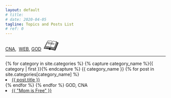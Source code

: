 ```yaml
---
layout: default
# title: 
# date: 2020-04-05
tagline: Topics and Posts List
# ref: 0
---
```


<div class = "container-fluid">
  <div class = "row justify-content-left">
    <a title="Certified Nurse Aide -Related posts" href="#CNA">CNA</a>,&nbsp;
    <a title="Web Development & Networking -Related posts" href="#WEB">WEB</a>,&nbsp;<a title="God and Faith-related posts" href="#GOD">GOD</a>&nbsp;
    <a title="Free Online Bible" href="https://www.jw.org/en/library/bible/study-bible/books/" target="_blank">
      <svg width="45.796" height="31.541" version="1.1" viewBox="0 0 31.403 18.925" xmlns="http://www.w3.org/2000/svg" xmlns:cc="http://creativecommons.org/ns#" xmlns:dc="http://purl.org/dc/elements/1.1/" xmlns:rdf="http://www.w3.org/1999/02/22-rdf-syntax-ns#">
      <metadata>
      <rdf:RDF>
      <cc:Work rdf:about="">
      <dc:format>image/svg+xml</dc:format>
      <dc:type rdf:resource="http://purl.org/dc/dcmitype/StillImage"/>
      <dc:title/>
      </cc:Work>
      </rdf:RDF>
      </metadata>
      <g transform="matrix(6 0 0 6 .0072706 -.0065084)" stroke="#000">
      <path transform="matrix(.00897 0 0 .01259 -.77 -4.221)" d="m230.02 353.55 431.88 22.35c5.976 2.314 6.299 6.285 4.478 10.537l-121.4 210.07c-4.408 5.31-6.334 5.735-14.541 5.3l-170.11-32.281c-10.973 13.997-27.134 14.678-43.012 12.226-14.665-2.265-29.042-3.279-36.366-22.112l-186.38-10.133c-6.432-0.495-8.19-4.649-6.414-8.3l130.7-181.27c2.531-4.121 6.28-5.95 11.152-6.39z" stroke-linecap="round" stroke-linejoin="round" stroke-width="3.64"/>
      <path transform="matrix(.00897 0 0 .01259 -.77 -4.221)" d="m320.69 581.91c55.478-54.908 174.24 18.46 206.21 2.9l126.51-213.05c-4.106 2.124-13.082 6.223-17.67 7.32-55.462 13.437-137.76-43.902-201.9 15.064l-112.93 187.74c-21.325-68.4-178.39-14.772-224.53-45.487 111.68-130.4 133-183.78 136.73-179.33 5.99 7.142 43.943 21.342 102.55 7.692 86.9-20.232 97.992 29.444 97.992 29.444" fill="#fff" fill-rule="evenodd" stroke-linejoin="round" stroke-width="4.153"/>
      <path transform="matrix(.00897 0 0 .01259 -.77 -4.221)" d="m328.02 523.33c62.42-63.373 139.89 42.31 171.47-20.985 5.94 11.484 13.608 8.943 16.213 3.87l76.39-163.38c-49.494 35.544-121.22-41.313-175.94 14.66l-87.964 165.81c-17.876-61.174-142.76-15.328-180.01-43.245 87.669-114.74 104.06-162.02 107.09-158.01 4.879 6.42 35.384 19.54 82.066 8.096 69.194-16.97 78.675 27.393 78.675 27.393m44.485 165.54c20.08 8.243 51.577-1.88 56.103-20.085" fill="#fff" fill-rule="evenodd" stroke-linejoin="round" stroke-width="7.008"/>
      <path transform="matrix(.02186 -.00402 .00286 .03065 -11.825 -11.568)" d="m566.79 542.08c32.64-22.25 62.73 15.95 78.22 11.19l54.56-69.98c-24.98 11.71-53.43-23.05-82.07-3.38l-50.63 62.16c-4.55-25.59-64.95-13.71-80.45-26.93 47.4-41.6 57.82-59.79 58.98-58.01 1.86 2.84 15.14 9.74 37.37 7.59 32.97-3.18 34.65 15.2 34.65 15.2" fill="url(#a)" fill-rule="evenodd" stroke-linejoin="round" stroke-width="1.524"/>
      <path transform="matrix(.00897 0 0 .01259 -.77 -4.221)" d="m317.75 561.04c72.39-64.605 157.86 18.824 194.05 2.315l110.56-187.87c-57.12 36.519-137.5-39.08-200.98 17.965l-103.44 167.56c-19.249-60.87-162.56-12.66-204.55-39.906 102.16-116.46 121.73-164.09 125.12-160.13 5.439 6.347 40.004 18.886 93.457 6.555 79.256-18.264 89.238 25.959 89.238 25.959" fill="none" stroke-linejoin="round" stroke-width="3.743"/>
      <path transform="matrix(.00897 0 0 .01259 -.77 -4.221)" d="m315.52 567.06c74.583-65.264 162.18 18.53 199.43 1.807l119.39-199.55c-58.8 36.937-146.46-28.988-211.84 28.63l-106.78 169.09c-19.623-61.267-167.02-12.323-210.09-39.65 105.3-117.6 125.54-165.63 129.03-161.65 5.544 6.384 41.026 18.926 96.01 6.37 81.511-18.635 91.632 25.892 91.632 25.892" fill="none" stroke-linejoin="round" stroke-width="3.81"/>
      <path transform="matrix(.00897 0 0 .01259 -.77 -4.221)" d="m320.56 551.06c70.564-64.365 154.33 19.287 189.66 2.89l107.46-187.49c-55.683 36.33-134.48-39.475-196.32 17.356l-100.61 167.22c-18.984-60.93-158.9-13.163-200-40.527 99.479-116.11 118.46-163.69 121.78-159.71 5.342 6.36 39.153 18.997 91.367 6.853 77.401-18.046 87.265 26.218 87.265 26.218" fill="#fff" fill-rule="evenodd" stroke-linejoin="round" stroke-width="3.699"/>
      <path transform="matrix(.00897 0 0 .01259 -.77 -4.221)" d="m320.82 546.67c68.465-64.115 150.29 19.817 184.62 3.55l103.95-187.05c-54.1 36.122-131.05-39.95-191.04 16.662l-97.343 166.82c-18.715-60.964-154.72-13.712-194.84-41.228 96.456-115.74 114.76-163.23 118-159.24 5.196 6.38 38.158 19.153 88.931 7.173 75.287-17.744 85.05 26.508 85.05 26.508" fill="#fff" fill-rule="evenodd" stroke-linejoin="round" stroke-width="3.65"/>
      <path transform="matrix(.00897 0 0 .01259 -.77 -4.221)" d="m321.54 541.32c67.273-63.959 148.03 20.138 181.78 3.948l101.98-186.84c-53.174 36.002-129.1-40.205-188.07 16.274l-95.49 166.6c-18.544-60.987-152.38-14.018-191.91-41.61 94.702-115.51 112.64-162.95 115.84-158.96 5.147 6.386 37.618 19.199 87.588 7.324 74.093-17.587 83.81 26.695 83.81 26.695" fill="#fff" fill-rule="evenodd" stroke-linejoin="round" stroke-width="3.62"/>
      <path transform="matrix(.00897 0 0 .01259 -.77 -4.221)" d="m322.48 536.27c65.836-63.771 145.25 20.5 178.34 4.373l99.54-186.52c-52.078 35.858-126.74-40.54-184.44 15.798l-93.247 166.3c-18.35-61.012-149.5-14.395-188.36-42.053 92.6-115.29 110.08-162.66 113.25-158.67 5.05 6.398 36.94 19.312 85.91 7.568 72.63-17.42 82.277 26.897 82.277 26.897" fill="#fff" fill-rule="evenodd" stroke-linejoin="round" stroke-width="3.586"/>
      <path transform="matrix(.00897 0 0 .01259 -.77 -4.221)" d="m324.37 532.53c63.983-63.552 141.72 20.964 173.94 4.976l96.466-186.17c-50.663 35.698-123.75-40.932-179.81 15.192l-90.392 165.98c-18.11-61.069-145.86-14.898-183.83-42.695 89.947-114.94 106.81-162.24 109.91-158.23 4.952 6.411 36.084 19.4 83.816 7.843 70.778-17.178 80.328 27.151 80.328 27.151" fill="none" stroke-linejoin="round" stroke-width="3.542"/>
      <path transform="matrix(.00897 0 0 .01259 -.77 -4.221)" d="m325.04 528.38c63.203-63.45 140.21 21.162 172.03 5.2l95.175-186c-50.078 35.62-122.46-41.102-177.84 14.933l-89.175 165.82c-17.988-61.084-144.27-15.081-181.88-42.926 88.8-114.81 105.42-162.08 108.5-158.07 4.904 6.418 35.719 19.447 82.916 7.96 69.974-17.072 79.475 27.264 79.475 27.264" fill="#fff" fill-rule="evenodd" stroke-linejoin="round" stroke-width="3.522"/>
      <path transform="matrix(.00897 0 0 .01259 -.77 -4.221)" d="m327.91 522.48c62.416-63.397 139.88 42.31 171.47-21.01 5.938 11.484 13.61 8.967 16.212 3.87l76.39-163.38c-49.49 35.569-121.22-41.312-175.94 14.684l-87.962 165.81c-17.877-61.174-142.76-15.328-180.02-43.245 87.67-114.74 104.06-162.05 107.09-158.01 4.88 6.42 35.38 19.516 82.063 8.072 69.195-16.97 78.678 27.418 78.678 27.418m44.482 165.52c20.084 8.268 51.58-1.855 56.106-20.06" fill="#fff" fill-rule="evenodd" stroke-linejoin="round" stroke-width="7.008"/>
      <path transform="matrix(.00897 0 0 .01259 -.77 -4.221)" d="m340.37 557.09c55.878-26.15 119.19 21.242 177.62 18.761l121.93-204.52c-3.065 1.937-7.168 5.225-10.359 6.584" fill="none" stroke-linejoin="round" stroke-width="3.869"/>
      <path transform="matrix(.00897 0 0 .01259 -.77 -4.221)" d="m344.48 561.8c55.878-26.15 119.19 21.24 177.62 18.76l121.95-204.52c-3.066 1.938-7.192 5.229-10.383 6.588" fill="none" stroke-linejoin="round" stroke-width="3.869"/>
      <path transform="matrix(.00897 0 0 .01259 -.77 -4.221)" d="m349.69 565.23c-1.424 13.142-17.317 9.254-30.456 7.855-13.142-1.424-28.375-2.92-26.851-16.051 1.054-9.156 17.034-11.225 30.173-9.825 13.143 1.423 28.134 8.451 27.134 18.02z" fill="#fff" stroke-dasharray="0.17, 0.17" stroke-dashoffset="17" stroke-linecap="square" stroke-linejoin="round" stroke-width="4.176"/>
      <path transform="matrix(.00897 0 0 .01259 -.77 -4.221)" d="m297.35 549.79c-46.273-25.124-159.36 5.847-195.35-16.983 105.3-117.6 122.92-171.48 126.41-167.5" fill="none" stroke-linejoin="round" stroke-width="3.81"/>
      <path transform="matrix(.00897 0 0 .01259 -.77 -4.221)" d="m297.63 555.46a1.578 1.578 0 1 1-3.124 0.409 1.578 1.578 0 1 1 3.124-0.41z" fill="#fff" stroke-dasharray="0.06678774, 0.06678774" stroke-dashoffset="6.679" stroke-linecap="round" stroke-linejoin="round" stroke-width=".612"/>
      <path transform="matrix(.00897 0 0 .01259 -.77 -4.221)" d="m317.79 575.16 7.918 2.01" fill="none" stroke-width="2.456"/>
      <path transform="matrix(.00897 0 0 .01259 -.77 -4.221)" d="m299.73 552.98a1.578 1.578 0 1 1-3.123 0.41 1.578 1.578 0 1 1 3.123-0.41z" fill="#fff" stroke-dasharray="0.06678774, 0.06678774" stroke-dashoffset="6.679" stroke-linecap="round" stroke-linejoin="round" stroke-width=".612"/>
      <path transform="matrix(.00897 0 0 .01259 -.77 -4.221)" d="m302.59 551.51a1.578 1.578 0 1 1-3.123 0.41 1.578 1.578 0 1 1 3.123-0.41z" fill="#fff" stroke-dasharray="0.06678774, 0.06678774" stroke-dashoffset="6.679" stroke-linecap="round" stroke-linejoin="round" stroke-width=".612"/>
      <path transform="matrix(.00897 0 0 .01259 -.77 -4.221)" d="m305.67 550.66a1.578 1.578 0 1 1-3.124 0.41 1.578 1.578 0 1 1 3.124-0.41z" fill="#fff" stroke-dasharray="0.06678774, 0.06678774" stroke-dashoffset="6.679" stroke-linecap="round" stroke-linejoin="round" stroke-width=".612"/>
      <path transform="matrix(.00897 0 0 .01259 -.77 -4.221)" d="m308.75 549.94a1.578 1.578 0 1 1-3.123 0.41 1.578 1.578 0 1 1 3.123-0.41zm3.243-0.202a1.578 1.578 0 1 1-3.122 0.41 1.578 1.578 0 1 1 3.123-0.41zm3.408 0.098a1.578 1.578 0 1 1-3.124 0.41 1.578 1.578 0 1 1 3.124-0.41zm3.309 0.112a1.578 1.578 0 1 1-3.123 0.409 1.578 1.578 0 1 1 3.123-0.41z" fill="#fff" stroke-dasharray="0.06678774, 0.06678774" stroke-dashoffset="6.679" stroke-linecap="round" stroke-linejoin="round" stroke-width=".612"/>
      <path transform="matrix(.00897 0 0 .01259 -.77 -4.221)" d="m321.81 550.21a1.578 1.578 0 1 1-3.123 0.41 1.578 1.578 0 1 1 3.123-0.41z" fill="#fff" stroke-dasharray="0.06678774, 0.06678774" stroke-dashoffset="6.679" stroke-linecap="round" stroke-linejoin="round" stroke-width=".612"/>
      <path transform="matrix(.00897 0 0 .01259 -.77 -4.221)" d="m324.91 550.57a1.578 1.578 0 1 1-3.123 0.41 1.578 1.578 0 1 1 3.123-0.41z" fill="#fff" stroke-dasharray="0.06678774, 0.06678774" stroke-dashoffset="6.679" stroke-linecap="round" stroke-linejoin="round" stroke-width=".612"/>
      <path transform="matrix(.00897 0 0 .01259 -.77 -4.221)" d="m328.17 551.11a1.578 1.578 0 1 1-3.124 0.41 1.578 1.578 0 1 1 3.124-0.41z" fill="#fff" stroke-dasharray="0.06678774, 0.06678774" stroke-dashoffset="6.679" stroke-linecap="round" stroke-linejoin="round" stroke-width=".612"/>
      <path transform="matrix(.00897 0 0 .01259 -.77 -4.221)" d="m331.22 551.82a1.578 1.578 0 1 1-3.123 0.41 1.578 1.578 0 1 1 3.123-0.41z" fill="#fff" stroke-dasharray="0.06678774, 0.06678774" stroke-dashoffset="6.679" stroke-linecap="round" stroke-linejoin="round" stroke-width=".612"/>
      <path transform="matrix(.00897 0 0 .01259 -.77 -4.221)" d="m334.28 552.74a1.578 1.578 0 1 1-3.124 0.41 1.578 1.578 0 1 1 3.124-0.41z" fill="#fff" stroke-dasharray="0.06678774, 0.06678774" stroke-dashoffset="6.679" stroke-linecap="round" stroke-linejoin="round" stroke-width=".612"/>
      <path transform="matrix(.00897 0 0 .01259 -.77 -4.221)" d="m337.28 553.85a1.578 1.578 0 1 1-3.123 0.409 1.578 1.578 0 1 1 3.123-0.41z" fill="#fff" stroke-dasharray="0.06678774, 0.06678774" stroke-dashoffset="6.679" stroke-linecap="round" stroke-linejoin="round" stroke-width=".612"/>
      <path transform="matrix(.00897 0 0 .01259 -.77 -4.221)" d="m340.09 555.24a1.578 1.578 0 1 1-3.123 0.41 1.578 1.578 0 1 1 3.123-0.41z" fill="#fff" stroke-dasharray="0.06678774, 0.06678774" stroke-dashoffset="6.679" stroke-linecap="round" stroke-linejoin="round" stroke-width=".612"/>
      <path transform="matrix(.00897 0 0 .01259 -.77 -4.221)" d="m342.73 557.1a1.578 1.578 0 1 1-3.124 0.41 1.578 1.578 0 1 1 3.124-0.41z" fill="#fff" stroke-dasharray="0.06678774, 0.06678774" stroke-dashoffset="6.679" stroke-linecap="round" stroke-linejoin="round" stroke-width=".612"/>
      <path transform="matrix(.00897 0 0 .01259 -.77 -4.221)" d="m345.18 558.96a1.578 1.578 0 1 1-3.122 0.41 1.578 1.578 0 1 1 3.123-0.41z" fill="#fff" stroke-dasharray="0.06678774, 0.06678774" stroke-dashoffset="6.679" stroke-linecap="round" stroke-linejoin="round" stroke-width=".612"/>
      <path transform="matrix(.00897 0 0 .01259 -.77 -4.221)" d="m347.13 561.33a1.578 1.578 0 1 1-3.124 0.41 1.578 1.578 0 1 1 3.124-0.41z" fill="#fff" stroke-dasharray="0.06678774, 0.06678774" stroke-dashoffset="6.679" stroke-linecap="round" stroke-linejoin="round" stroke-width=".612"/>
      <path transform="matrix(.00897 0 0 .01259 -.77 -4.221)" d="m348.07 564.38a1.578 1.578 0 1 1-3.122 0.409 1.578 1.578 0 1 1 3.123-0.41z" fill="#fff" stroke-dasharray="0.06678774, 0.06678774" stroke-dashoffset="6.679" stroke-linecap="round" stroke-linejoin="round" stroke-width=".612"/>
      <path transform="matrix(.00897 0 0 .01259 -.77 -4.221)" d="m347.4 567.54a1.578 1.578 0 1 1-3.123 0.41 1.578 1.578 0 1 1 3.123-0.41zm-2.145 2.907a1.578 1.578 0 1 1-3.124 0.41 1.578 1.578 0 1 1 3.123-0.41z" fill="#fff" stroke-dasharray="0.06678774, 0.06678774" stroke-dashoffset="6.679" stroke-linecap="round" stroke-linejoin="round" stroke-width=".612"/>
      <path transform="matrix(.00897 0 0 .01259 -.77 -4.221)" d="m342.23 571.61a1.578 1.578 0 1 1-3.122 0.41 1.578 1.578 0 1 1 3.123-0.41zm-3.583 0.247a1.578 1.578 0 1 1-3.124 0.41 1.578 1.578 0 1 1 3.124-0.41zm-3.314-0.334a1.578 1.578 0 1 1-3.124 0.41 1.578 1.578 0 1 1 3.124-0.41zm-3.57-0.399a1.578 1.578 0 1 1-3.124 0.41 1.578 1.578 0 1 1 3.124-0.41zm-3.451-0.439a1.578 1.578 0 1 1-3.124 0.41 1.578 1.578 0 1 1 3.124-0.41zm-3.628-0.268a1.578 1.578 0 1 1-3.123 0.41 1.578 1.578 0 1 1 3.123-0.41zm-3.382-0.672a1.578 1.578 0 1 1-3.124 0.41 1.578 1.578 0 1 1 3.124-0.41zm-3.352-0.427a1.578 1.578 0 1 1-3.122 0.409 1.578 1.578 0 1 1 3.123-0.41zm-3.313-0.334a1.578 1.578 0 1 1-3.123 0.41 1.578 1.578 0 1 1 3.123-0.41zm-3.379-0.647a1.578 1.578 0 1 1-3.124 0.41 1.578 1.578 0 1 1 3.124-0.41z" fill="#fff" stroke-dasharray="0.06678774, 0.06678774" stroke-dashoffset="6.679" stroke-linecap="round" stroke-linejoin="round" stroke-width=".612"/>
      <path transform="matrix(.00897 0 0 .01259 -.77 -4.221)" d="m308.1 567.66a1.578 1.578 0 1 1-3.123 0.41 1.578 1.578 0 1 1 3.123-0.41zm-3.492-0.756a1.578 1.578 0 1 1-3.124 0.41 1.578 1.578 0 1 1 3.124-0.41z" fill="#fff" stroke-dasharray="0.06678774, 0.06678774" stroke-dashoffset="6.679" stroke-linecap="round" stroke-linejoin="round" stroke-width=".612"/>
      <path transform="matrix(.00897 0 0 .01259 -.77 -4.221)" d="m301.6 565.54a1.578 1.578 0 1 1-3.124 0.409 1.578 1.578 0 1 1 3.124-0.41zm-3.069-1.68a1.578 1.578 0 1 1-3.124 0.41 1.578 1.578 0 1 1 3.124-0.41z" fill="#fff" stroke-dasharray="0.06678774, 0.06678774" stroke-dashoffset="6.679" stroke-linecap="round" stroke-linejoin="round" stroke-width=".612"/>
      <path transform="matrix(.00897 0 0 .01259 -.77 -4.221)" d="m296.36 561.42a1.578 1.578 0 1 1-3.123 0.41 1.578 1.578 0 1 1 3.123-0.41z" fill="#fff" stroke-dasharray="0.06678774, 0.06678774" stroke-dashoffset="6.679" stroke-linecap="round" stroke-linejoin="round" stroke-width=".612"/>
      <path transform="matrix(.00897 0 0 .01259 -.77 -4.221)" d="m296.04 558.29a1.578 1.578 0 1 1-3.123 0.41 1.578 1.578 0 1 1 3.123-0.41z" fill="#fff" stroke-dasharray="0.06678774, 0.06678774" stroke-dashoffset="6.679" stroke-linecap="round" stroke-linejoin="round" stroke-width=".612"/>
      </g>
      <text transform="matrix(1.0079 .10668 -.10966 .98054 0 0)" x="8.583909" y="5.4406905" font-family="Cretino" font-size="6.7145px" stroke-width=".12058"><tspan x="8.583909" y="5.4406905" stroke-width=".12058">Bible</tspan></text>
      </svg>
    </a>
  </div>
  <hr/>
{% for category in site.categories %}
  {% capture category_name %}{{ category | first }}{% endcapture %}
  <a id="{{ category_name | slugize }}">
    {{ category_name }}
  </a>
  {% for post in site.categories[category_name] %}
    <li><a id="{{ post.title }}" href="{{ post.url }}">{{ post.title }}</a>
    </li>
  {% endfor %}
{% endfor %}
  <span id="GOD">GOD, CNA</span>
  <li><a href="{{ site.baseurl }}/Mom-is-Free/">{{ "Mom is Free" }}</a>
  </li>
</div>
